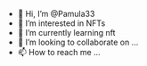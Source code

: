 - 👋 Hi, I’m @Pamula33
- 👀 I’m interested in NFTs
- 🌱 I’m currently learning nft
- 💞️ I’m looking to collaborate on ...
- 📫 How to reach me ...

<!---
Pamula33/Pamula33 is a ✨ special ✨ repository because its `README.md` (this file) appears on your GitHub profile.
You can click the Preview link to take a look at your changes.
--->
